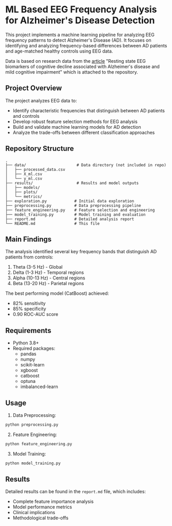 # ML Based EEG Frequency Analysis for Alzheimer's Disease Detection

This project implements a machine learning pipeline for analyzing EEG frequency patterns to detect Alzheimer's Disease (AD). It focuses on identifying and analyzing frequency-based differences between AD patients and age-matched healthy controls using EEG data.

Data is based on research data from the [article](https://journals.plos.org/plosone/article?id=10.1371/journal.pone.0244180) "Resting state EEG biomarkers of cognitive decline associated with Alzheimer's disease and mild cognitive impairment" which is attached to the repository.
## Project Overview

The project analyzes EEG data to:

- Identify characteristic frequencies that distinguish between AD patients and controls
- Develop robust feature selection methods for EEG analysis
- Build and validate machine learning models for AD detection
- Analyze the trade-offs between different classification approaches

## Repository Structure

```
.
├── data/                      # Data directory (not included in repo)
│   ├── processed_data.csv
│   ├── X_ml.csv
│   └── y_ml.csv
├── results/                   # Results and model outputs
│   ├── models/
│   ├── plots/
│   └── metrics/
├── exploration.py            # Initial data exploration
├── preprocessing.py          # Data preprocessing pipeline
├── feature_engineering.py    # Feature selection and engineering
├── model_training.py         # Model training and evaluation
├── report.md                 # Detailed analysis report
└── README.md                 # This file
```

## Main Findings

The analysis identified several key frequency bands that distinguish AD patients from controls:

1. Theta (3-5 Hz) - Global
2. Delta (1-3 Hz) - Temporal regions
3. Alpha (10-13 Hz) - Central regions
4. Beta (13-20 Hz) - Parietal regions

The best performing model (CatBoost) achieved:

- 82% sensitivity
- 85% specificity
- 0.90 ROC-AUC score

## Requirements

- Python 3.8+
- Required packages:
  - pandas
  - numpy
  - scikit-learn
  - xgboost
  - catboost
  - optuna
  - imbalanced-learn

## Usage

1. Data Preprocessing:

```bash
python preprocessing.py
```

2. Feature Engineering:

```bash
python feature_engineering.py
```

3. Model Training:

```bash
python model_training.py
```

## Results

Detailed results can be found in the `report.md` file, which includes:

- Complete feature importance analysis
- Model performance metrics
- Clinical implications
- Methodological trade-offs
